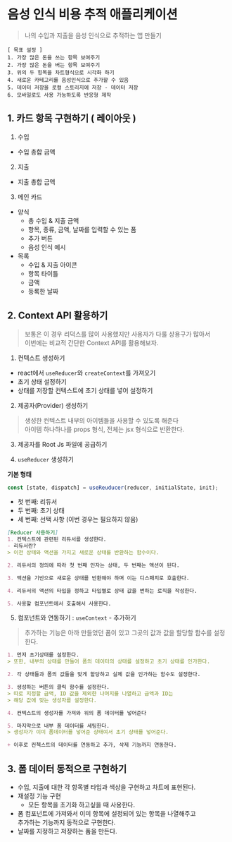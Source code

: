 # 음성 인식 비용 추적 애플리케이션
> 나의 수입과 지출을 음성 인식으로 추적하는 앱 만들기  

```
[ 목표 설정 ]
1. 가장 많은 돈을 쓰는 항목 보여주기
2. 가장 많은 돈을 버는 항목 보여주기
3. 위의 두 힝목을 차트형식으로 시각화 하기
4. 새로운 카테고리를 음성인식으로 추가할 수 있음
5. 데이터 저장을 로컬 스토리지에 저장 - 데이터 저장
6. 모바일로도 사용 가능하도록 반응형 제작
```  

## 1. 카드 항목 구현하기 ( 레이아웃 )
1. 수입 
  - 수입 총합 금액
2. 지출
  - 지출 총합 금액
3. 메인 카드
  - 양식
    - 총 수입 & 지출 금액
    - 항목, 종류, 금액, 날짜를 입력할 수 있는 폼
    - 추가 버튼
    - 음성 인식 예시
  - 목록
    - 수입 & 지출 아이콘
    - 항목 타이틀
    - 금액
    - 등록한 날짜
  
## 2. Context API 활용하기
> 보통은 이 경우 리덕스를 많이 사용했지만 사용자가 다룰 상용구가 많아서  
> 이번에는 비교적 간단한 Context API를 활용해보자.

1. 컨텍스트 생성하기

- react에서 `useReducer`와 `createContext`를 가져오기
- 초기 상태 설정하기
- 상태를 저장할 컨텍스트에 초기 상태를 넣어 설정하기

2. 제공자(Provider) 생성하기

> 생성한 컨텍스트 내부의 아이템들을 사용할 수 있도록 해준다  
> 아이템 하나하나를 props 형식, 전체는 jsx 형식으로 반환한다.

3. 제공자를 Root Js 파일에 공급하기

4. `useReducer` 생성하기  
  
**기본 형태**
```js
const [state, dispatch] = useReuducer(reducer, initialState, init);
```
  - 첫 번째: 리듀서
  - 두 번째: 초기 상태
  - 세 번째: 선택 사항 (이번 경우는 필요하지 않음)  
```md
[Reducer 사용하기]
1. 컨텍스트에 관련된 리듀서를 생성한다.  
- 리듀서란?
> 이전 상태와 액션을 가지고 새로운 상태를 반환하는 함수이다.

2. 리듀서의 정의에 따라 첫 번째 인자는 상태, 두 번째는 액션이 된다.

3. 액션을 기반으로 새로운 상태를 반환해야 하며 이는 디스패치로 호출한다.

4. 리듀서의 액션의 타입을 정하고 타입별로 상태 값을 변하는 로직을 작성한다.

5. 사용할 컴포넌트에서 호출해서 사용한다.
```

5. 컴포넌트와 연동하기 : `useContext` - 추가하기
> 추가하는 기능은 아까 만들었던 폼이 있고 그곳의 값과 값을 할당할 함수를 설정한다.

```md
1. 먼저 초기상태를 설정한다.
> 또한, 내부의 상태를 만들어 폼의 데이터의 상태를 설정하고 초기 상태를 인가한다.

2. 각 상태들과 폼의 값들을 맞게 할당하고 실제 값을 인가하는 함수도 설정한다.

3. 생성하는 버튼의 클릭 함수를 설정한다.
> 따로 지정할 금액, ID 값을 제외한 나머지를 나열하고 금액과 ID는  
> 해당 값에 맞는 생성자를 설정한다.

4. 컨텍스트의 생성자를 가져와 위의 폼 데이터를 넣어준다

5. 마지막으로 내부 폼 데이터를 세팅한다.
> 생성자가 이미 폼데이터를 넣어준 상태여서 초기 상태를 넣어준다.

+ 이후로 컨첵스트의 데이터를 연동하고 추가, 삭제 기능까지 연동한다.
```

## 3. 폼 데이터 동적으로 구현하기
- 수입, 지출에 대한 각 항목별 타입과 색상을 구현하고 차트에 표현된다.
- 재설정 기능 구현
  + 모든 항목을 초기화 하고싶을 때 사용한다.
- 폼 컴포넌트에 가져와서 이미 항목에 설정되어 있는 항목을 나열해주고  
  추가하는 기능까지 동적으로 구현한다.
- 날짜를 지정하고 저장하는 폼을 만든다.
